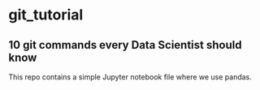 # git_tutorial
## 10 git commands every Data Scientist should know

This repo contains a simple Jupyter notebook file where we use pandas.
